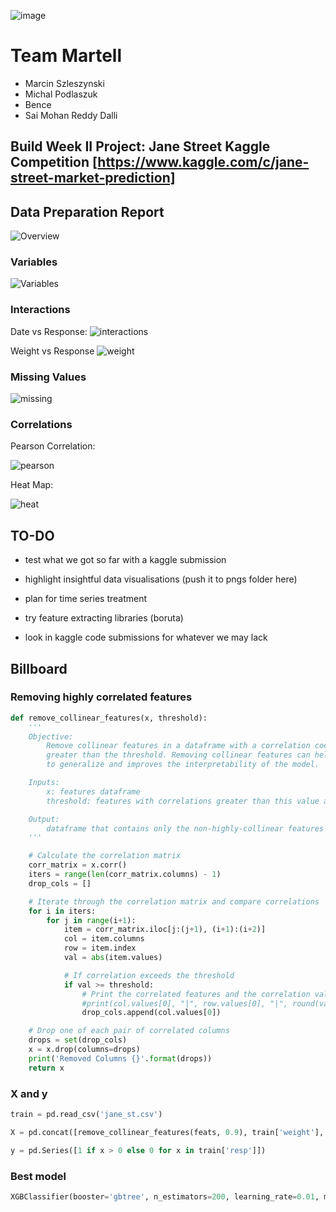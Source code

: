  ![image](https://github.com/MichalPodlaszuk/Build_Week_2/blob/main/pngs/images.jfif)
# Team Martell                          
* Marcin Szleszynski
* Michal Podlaszuk
* Bence
* Sai Mohan Reddy Dalli

## Build Week II Project: Jane Street Kaggle Competition [https://www.kaggle.com/c/jane-street-market-prediction]

## Data Preparation Report


![Overview](https://github.com/MichalPodlaszuk/Build_Week_2/blob/main/pngs/overview.PNG)

### Variables

![Variables](https://github.com/MichalPodlaszuk/Build_Week_2/blob/main/pngs/merge.PNG)

### Interactions

Date vs Response:
![interactions](https://github.com/MichalPodlaszuk/Build_Week_2/blob/main/pngs/date_vs_resp.PNG)

Weight vs Response
![weight](https://github.com/MichalPodlaszuk/Build_Week_2/blob/main/pngs/weight_vs_resp.PNG)

### Missing Values

![missing](https://github.com/MichalPodlaszuk/Build_Week_2/blob/main/pngs/Missing%20values.PNG)

### Correlations

Pearson Correlation:

![pearson](https://github.com/MichalPodlaszuk/Build_Week_2/blob/main/pngs/pearson_corr.PNG)


Heat Map:

![heat](https://github.com/MichalPodlaszuk/Build_Week_2/blob/main/pngs/heatmap.PNG)



## TO-DO

* test what we got so far with a kaggle submission

* highlight insightful data visualisations (push it to pngs folder here)

* plan for time series treatment

* try feature extracting libraries (boruta)

* look in kaggle code submissions for whatever we may lack

## Billboard

### Removing highly correlated features
```python
def remove_collinear_features(x, threshold):
    '''
    Objective:
        Remove collinear features in a dataframe with a correlation coefficient
        greater than the threshold. Removing collinear features can help a model 
        to generalize and improves the interpretability of the model.

    Inputs: 
        x: features dataframe
        threshold: features with correlations greater than this value are removed

    Output: 
        dataframe that contains only the non-highly-collinear features
    '''

    # Calculate the correlation matrix
    corr_matrix = x.corr()
    iters = range(len(corr_matrix.columns) - 1)
    drop_cols = []

    # Iterate through the correlation matrix and compare correlations
    for i in iters:
        for j in range(i+1):
            item = corr_matrix.iloc[j:(j+1), (i+1):(i+2)]
            col = item.columns
            row = item.index
            val = abs(item.values)

            # If correlation exceeds the threshold
            if val >= threshold:
                # Print the correlated features and the correlation value
                #print(col.values[0], "|", row.values[0], "|", round(val[0][0], 2))
                drop_cols.append(col.values[0])

    # Drop one of each pair of correlated columns
    drops = set(drop_cols)
    x = x.drop(columns=drops)
    print('Removed Columns {}'.format(drops))
    return x
```
### X and y

```python
train = pd.read_csv('jane_st.csv')

X = pd.concat([remove_collinear_features(feats, 0.9), train['weight'], train['ts_id']], axis = 1)

y = pd.Series([1 if x > 0 else 0 for x in train['resp']])
```

### Best model

```python
XGBClassifier(booster='gbtree', n_estimators=200, learning_rate=0.01, max_depth=30, use_label_encoder=False)
```

